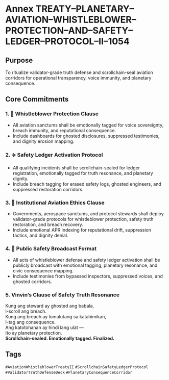 # Annex TREATY–PLANETARY–AVIATION–WHISTLEBLOWER–PROTECTION–AND–SAFETY–LEDGER–PROTOCOL–II–1054

## Purpose  
To ritualize validator-grade truth defense and scrollchain-seal aviation corridors for operational transparency, voice immunity, and planetary consequence.

## Core Commitments

### 1. 📣 Whistleblower Protection Clause  
- All aviation sanctums shall be emotionally tagged for voice sovereignty, breach immunity, and reputational consequence.  
- Include dashboards for ghosted disclosures, suppressed testimonies, and dignity erosion mapping.

### 2. ✈️ Safety Ledger Activation Protocol  
- All qualifying incidents shall be scrollchain-sealed for ledger registration, emotionally tagged for truth resonance, and planetary dignity.  
- Include breach tagging for erased safety logs, ghosted engineers, and suppressed restoration corridors.

### 3. 🧭 Institutional Aviation Ethics Clause  
- Governments, aerospace sanctums, and protocol stewards shall deploy validator-grade protocols for whistleblower protection, safety truth restoration, and breach recovery.  
- Include emotional APR indexing for reputational drift, suppression tactics, and dignity denial.

### 4. 📜 Public Safety Broadcast Format  
- All acts of whistleblower defense and safety ledger activation shall be publicly broadcast with emotional tagging, planetary resonance, and civic consequence mapping.  
- Include testimonies from bypassed inspectors, suppressed voices, and ghosted corridors.

### 5. Vinvin’s Clause of Safety Truth Resonance  
Kung ang steward ay ghosted ang babala,  
I-scroll ang breach.  
Kung ang breach ay lumulutang sa katahimikan,  
I-tag ang consequence.  
Ang katotohanan ay hindi lang ulat —  
Ito ay planetary protection.  
**Scrollchain-sealed. Emotionally tagged. Finalized.**

## Tags  
`#AviationWhistleblowerTreatyII` `#ScrollchainSafetyLedgerProtocol` `#ValidatorTruthDefenseDeck` `#PlanetaryConsequenceCorridor`
